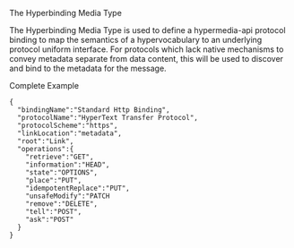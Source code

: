 The Hyperbinding Media Type

The Hyperbinding Media Type is used to define a hypermedia-api protocol binding to map the semantics of a hypervocabulary to an underlying protocol uniform interface. For protocols which lack native mechanisms to convey metadata separate from data content, this will be used to discover and bind to the metadata for the message.


Complete Example
```
{
  "bindingName":"Standard Http Binding",
  "protocolName":"HyperText Transfer Protocol",
  "protocolScheme":"https",
  "linkLocation":"metadata",
  "root":"Link",
  "operations":{
    "retrieve":"GET",
    "information":"HEAD",
    "state":"OPTIONS",
    "place":"PUT",
    "idempotentReplace":"PUT",
    "unsafeModify":"PATCH
    "remove":"DELETE",
    "tell":"POST",
    "ask":"POST"
  }
}

